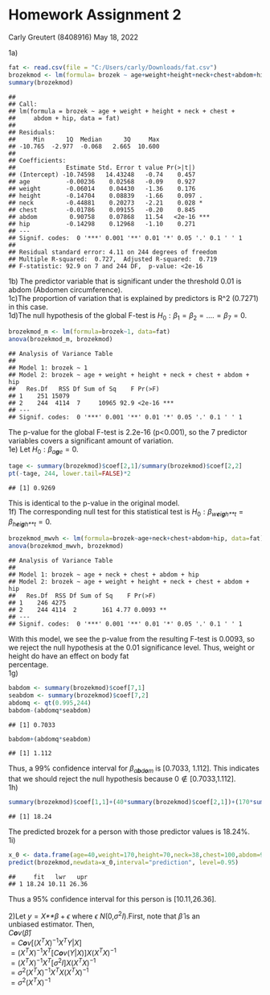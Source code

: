 Homework Assignment 2
================
Carly Greutert (8408916)
May 18, 2022

1a)

``` r
fat <- read.csv(file = "C:/Users/carly/Downloads/fat.csv")
brozekmod <- lm(formula= brozek ~ age+weight+height+neck+chest+abdom+hip, data=fat)
summary(brozekmod)
```

    ## 
    ## Call:
    ## lm(formula = brozek ~ age + weight + height + neck + chest + 
    ##     abdom + hip, data = fat)
    ## 
    ## Residuals:
    ##     Min      1Q  Median      3Q     Max 
    ## -10.765  -2.977  -0.068   2.665  10.600 
    ## 
    ## Coefficients:
    ##              Estimate Std. Error t value Pr(>|t|)    
    ## (Intercept) -10.74598   14.43248   -0.74    0.457    
    ## age          -0.00236    0.02568   -0.09    0.927    
    ## weight       -0.06014    0.04430   -1.36    0.176    
    ## height       -0.14704    0.08839   -1.66    0.097 .  
    ## neck         -0.44881    0.20273   -2.21    0.028 *  
    ## chest        -0.01786    0.09155   -0.20    0.845    
    ## abdom         0.90758    0.07868   11.54   <2e-16 ***
    ## hip          -0.14298    0.12968   -1.10    0.271    
    ## ---
    ## Signif. codes:  0 '***' 0.001 '**' 0.01 '*' 0.05 '.' 0.1 ' ' 1
    ## 
    ## Residual standard error: 4.11 on 244 degrees of freedom
    ## Multiple R-squared:  0.727,  Adjusted R-squared:  0.719 
    ## F-statistic: 92.9 on 7 and 244 DF,  p-value: <2e-16

1b) The predictor variable that is significant under the threshold 0.01
is abdom (Abdomen circumference).  
1c)The proportion of variation that is explained by predictors is R^2
(0.7271) in this case.  
1d)The null hypothesis of the global F-test is
*H*<sub>0</sub> : *β*<sub>1</sub> = *β*<sub>2</sub> = .... = *β*<sub>7</sub> = 0.

``` r
brozekmod_m <- lm(formula=brozek~1, data=fat)
anova(brozekmod_m, brozekmod)
```

    ## Analysis of Variance Table
    ## 
    ## Model 1: brozek ~ 1
    ## Model 2: brozek ~ age + weight + height + neck + chest + abdom + hip
    ##   Res.Df   RSS Df Sum of Sq    F Pr(>F)    
    ## 1    251 15079                             
    ## 2    244  4114  7     10965 92.9 <2e-16 ***
    ## ---
    ## Signif. codes:  0 '***' 0.001 '**' 0.01 '*' 0.05 '.' 0.1 ' ' 1

The p-value for the global F-test is 2.2e-16 (p\<0.001), so the 7
predictor variables covers a significant amount of variation.  
1e) Let *H*<sub>0</sub> : *β*<sub>*a**g**e*</sub> = 0.

``` r
tage <- summary(brozekmod)$coef[2,1]/summary(brozekmod)$coef[2,2]
pt(-tage, 244, lower.tail=FALSE)*2
```

    ## [1] 0.9269

This is identical to the p-value in the original model.  
1f) The corresponding null test for this statistical test is
*H*<sub>0</sub> : *β*<sub>*w**e**i**g**h**t*</sub> = *β*<sub>*h**e**i**g**h**t*</sub> = 0.

``` r
brozekmod_mwvh <- lm(formula=brozek~age+neck+chest+abdom+hip, data=fat)
anova(brozekmod_mwvh, brozekmod)
```

    ## Analysis of Variance Table
    ## 
    ## Model 1: brozek ~ age + neck + chest + abdom + hip
    ## Model 2: brozek ~ age + weight + height + neck + chest + abdom + hip
    ##   Res.Df  RSS Df Sum of Sq    F Pr(>F)   
    ## 1    246 4275                            
    ## 2    244 4114  2       161 4.77 0.0093 **
    ## ---
    ## Signif. codes:  0 '***' 0.001 '**' 0.01 '*' 0.05 '.' 0.1 ' ' 1

With this model, we see the p-value from the resulting F-test is 0.0093,
so we reject the null hypothesis at the 0.01 significance level. Thus,
weight or height do have an effect on body fat  
percentage.  
1g)

``` r
babdom <- summary(brozekmod)$coef[7,1]
seabdom <- summary(brozekmod)$coef[7,2]
abdomq <- qt(0.995,244)
babdom-(abdomq*seabdom)
```

    ## [1] 0.7033

``` r
babdom+(abdomq*seabdom)
```

    ## [1] 1.112

Thus, a 99% confidence interval for *β*<sub>*a**b**d**o**m*</sub> is
\[0.7033, 1.112\]. This indicates that we should reject the null
hypothesis because 0 ∉ \[0.7033,1.112\].  
1h)

``` r
summary(brozekmod)$coef[1,1]+(40*summary(brozekmod)$coef[2,1])+(170*summary(brozekmod)$coef[3,1])+(70*summary(brozekmod)$coef[4,1])+(38*summary(brozekmod)$coef[5,1])+(100*summary(brozekmod)$coef[6,1])+(91*summary(brozekmod)$coef[7,1])+(99*summary(brozekmod)$coef[8,1])
```

    ## [1] 18.24

The predicted brozek for a person with those predictor values is
18.24%.  
1i)

``` r
x_0 <- data.frame(age=40,weight=170,height=70,neck=38,chest=100,abdom=91,hip=99)
predict(brozekmod,newdata=x_0,interval="prediction", level=0.95)
```

    ##     fit   lwr   upr
    ## 1 18.24 10.11 26.36

Thus a 95% confidence interval for this person is \[10.11,26.36\].

2)Let *y* = *X**β* + *ϵ* where *ϵ* *N*(0,*σ*<sup>2</sup>*I*).First, note
that *β̂* is an  
unbiased estimator. Then,  
*C**o**v*(*β̂*)  
 = *C**o**v*\[(*X*<sup>*T*</sup>*X*)<sup>−1</sup>*X*<sup>*T*</sup>*Y*\|*X*\]  
 = (*X*<sup>*T*</sup>*X*)<sup>−1</sup>*X*<sup>*T*</sup>\[*C**o**v*(*Y*\|*X*)\]*X*(*X*<sup>*T*</sup>*X*)<sup>−1</sup>  
 = (*X*<sup>*T*</sup>*X*)<sup>−1</sup>*X*<sup>*T*</sup>\[*σ*<sup>2</sup>*I*\]*X*(*X*<sup>*T*</sup>*X*)<sup>−1</sup>  
 = *σ*<sup>2</sup>(*X*<sup>*T*</sup>*X*)<sup>−1</sup>*X*<sup>*T*</sup>*X*(*X*<sup>*T*</sup>*X*)<sup>−1</sup>  
 = *σ*<sup>2</sup>(*X*<sup>*T*</sup>*X*)<sup>−1</sup>
